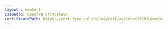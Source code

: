 ```yaml
--- 
layout : newCert 
issuedTo: Upendra Srivastava 
certificatePath: https://certifyme.online/img/cert/agilencr2020/UpendraSrivastava_c459e.png
--- 
```

